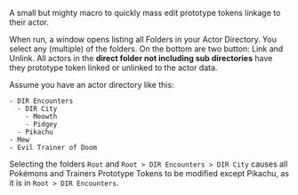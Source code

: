 A small but mighty macro to quickly mass edit prototype tokens linkage to their actor.

When run, a window opens listing all Folders in your Actor Directory. You select any (multiple) of
the folders. On the bottom are two button: Link and Unlink. All actors in the **direct folder not including 
sub directories** have they prototype token linked or unlinked to the actor data.

Assume you have an actor directory like this:

```
- DIR Encounters
  - DIR City
    - Meowth
    - Pidgey
  - Pikachu
- Mew
- Evil Trainer of Doom
```

Selecting the folders `Root` and `Root > DIR Encounters > DIR City` causes all Pokémons and Trainers Prototype Tokens
to be modified except Pikachu, as it is in `Root > DIR Encounters`.